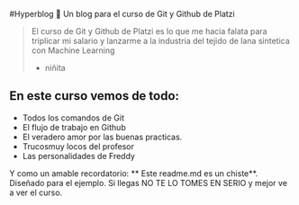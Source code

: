 #Hyperblog 💚
Un blog para el curso de Git y Github de Platzi  
> El curso de Git y Github de Platzi es lo que me hacia falata para triplicar mi salario y lanzarme a la industria del tejido de lana sintetica con Machine Learning
> - niñita

## En este curso vemos de todo:
* Todos los comandos de Git 
* El flujo de trabajo en Github 
* El veradero amor por las buenas practicas.
* Trucosmuy locos del profesor 
* Las personalidades de Freddy

Y como un amable recordatorio: ** Este readme.md es un chiste**. Diseñado para el ejemplo. Si llegas NO TE LO TOMES EN SERIO y mejor ve a ver el curso.
